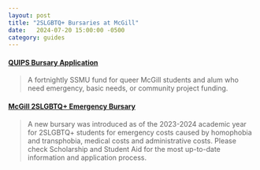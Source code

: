 ```yaml
---
layout: post
title: "2SLGBTQ+ Bursaries at McGill"
date:   2024-07-20 15:00:00 -0500
category: guides
---
```


#### [QUIPS Bursary Application](https://gscssmu.wufoo.com/forms/quips-bursary-application/)

> A fortnightly SSMU fund for queer McGill students and alum who need emergency, basic needs, or community project funding. 

#### [McGill 2SLGBTQ+ Emergency Bursary](https://www.mcgill.ca/studentaid/special-funding/2slgbtq)
> A new bursary was introduced as of the 2023-2024 academic year for 2SLGBTQ+ students for emergency costs caused by homophobia and transphobia, medical costs and administrative costs. Please check Scholarship and Student Aid for the most up-to-date information and application process.
